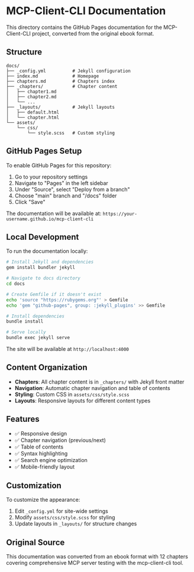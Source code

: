 # MCP-Client-CLI Documentation

This directory contains the GitHub Pages documentation for the MCP-Client-CLI project, converted from the original ebook format.

## Structure

```
docs/
├── _config.yml          # Jekyll configuration
├── index.md             # Homepage
├── chapters.md          # Chapters index
├── _chapters/           # Chapter content
│   ├── chapter1.md
│   ├── chapter2.md
│   └── ...
├── _layouts/            # Jekyll layouts
│   ├── default.html
│   └── chapter.html
└── assets/
    └── css/
        └── style.scss   # Custom styling
```

## GitHub Pages Setup

To enable GitHub Pages for this repository:

1. Go to your repository settings
2. Navigate to "Pages" in the left sidebar
3. Under "Source", select "Deploy from a branch"
4. Choose "main" branch and "/docs" folder
5. Click "Save"

The documentation will be available at: `https://your-username.github.io/mcp-client-cli`

## Local Development

To run the documentation locally:

```bash
# Install Jekyll and dependencies
gem install bundler jekyll

# Navigate to docs directory
cd docs

# Create Gemfile if it doesn't exist
echo 'source "https://rubygems.org"' > Gemfile
echo 'gem "github-pages", group: :jekyll_plugins' >> Gemfile

# Install dependencies
bundle install

# Serve locally
bundle exec jekyll serve
```

The site will be available at `http://localhost:4000`

## Content Organization

- **Chapters**: All chapter content is in `_chapters/` with Jekyll front matter
- **Navigation**: Automatic chapter navigation and table of contents
- **Styling**: Custom CSS in `assets/css/style.scss`
- **Layouts**: Responsive layouts for different content types

## Features

- ✅ Responsive design
- ✅ Chapter navigation (previous/next)
- ✅ Table of contents
- ✅ Syntax highlighting
- ✅ Search engine optimization
- ✅ Mobile-friendly layout

## Customization

To customize the appearance:

1. Edit `_config.yml` for site-wide settings
2. Modify `assets/css/style.scss` for styling
3. Update layouts in `_layouts/` for structure changes

## Original Source

This documentation was converted from an ebook format with 12 chapters covering comprehensive MCP server testing with the mcp-client-cli tool. 